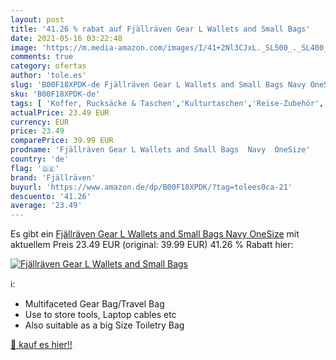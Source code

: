 ```yaml
---
layout: post
title: '41.26 % rabat auf Fjällräven Gear L Wallets and Small Bags'
date: 2021-05-16 03:22:48
image: 'https://m.media-amazon.com/images/I/41+2Nl3CJxL._SL500_._SL400_.jpg'
comments: true
category: ofertas
author: 'tole.es'
slug: 'B00F18XPDK-de Fjällräven Gear L Wallets and Small Bags Navy OneSize'
sku: 'B00F18XPDK-de'
tags: [ 'Koffer, Rucksäcke & Taschen','Kulturtaschen','Reise-Zubehör','Schuhe & Handtaschen','Schuhe, Handtaschen & Accessoires','Sport','Sport & Freizeit','Zubehör','fjällräven', ]
actualPrice: 23.49 EUR
currency: EUR
price: 23.49
comparePrice: 39.99 EUR
prodname: 'Fjällräven Gear L Wallets and Small Bags  Navy  OneSize'
country: 'de'
flag: '🇩🇪'
brand: 'Fjällräven'
buyurl: 'https://www.amazon.de/dp/B00F18XPDK/?tag=tolees0ca-21'
descuento: '41.26'
average: '23.49'
---
```


Es gibt ein [Fjällräven Gear L Wallets and Small Bags  Navy  OneSize](https://www.amazon.de/dp/B00F18XPDK/?tag=tolees0ca-21) mit aktuellem Preis 23.49 EUR (original: 39.99 EUR) 41.26 % Rabatt hier:

[![Fjällräven Gear L Wallets and Small Bags](https://m.media-amazon.com/images/I/41+2Nl3CJxL._SL500_._SL400_.jpg)](https://www.amazon.de/dp/B00F18XPDK/?tag=tolees0ca-21)

ℹ️:

- Multifaceted Gear Bag/Travel Bag
- Use to store tools, Laptop cables etc
- Also suitable as a big Size Toiletry Bag

[🛒 kauf es hier!!](https://www.amazon.de/dp/B00F18XPDK/?tag=tolees0ca-21)
